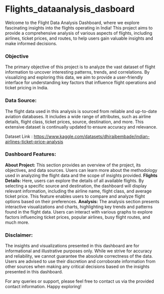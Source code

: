 # Flights_dataanalysis_dasboard

Welcome to the Flight Data Analysis Dashboard, where we explore fascinating insights into the flights operating in India! This project aims to provide a comprehensive analysis of various aspects of flights, including airlines, ticket prices, and routes, to help users gain valuable insights and make informed decisions.

### Objective
The primary objective of this project is to analyze the vast dataset of flight information to uncover interesting patterns, trends, and correlations. By visualizing and exploring this data, we aim to provide a user-friendly interface for understanding key factors that influence flight operations and ticket pricing in India.

### Data Source:
The flight data used in this analysis is sourced from reliable and up-to-date aviation databases. It includes a wide range of attributes, such as airline details, flight class, ticket prices, source, destination, and more. This extensive dataset is continually updated to ensure accuracy and relevance.

Dataset Link : https://www.kaggle.com/datasets/dhirajbembade/indian-airlines-ticket-price-analysis

### Dashboard Features:
**About Project:** This section provides an overview of the project, its objectives, and data sources. Users can learn more about the methodology used in analyzing the flight data and the scope of insights provided.
**Flights Details:** Here, users can explore the details of all available flights. By selecting a specific source and destination, the dashboard will display relevant information, including the airline name, flight class, and average ticket price. This feature enables users to compare and analyze flight options based on their preferences.
**Analysis:** The analysis section presents interactive visualizations and charts, highlighting key trends and patterns found in the flight data. Users can interact with various graphs to explore factors influencing ticket prices, popular airlines, busy flight routes, and much more.
### Disclaimer:
The insights and visualizations presented in this dashboard are for informational and illustrative purposes only. While we strive for accuracy and reliability, we cannot guarantee the absolute correctness of the data. Users are advised to use their discretion and corroborate information from other sources when making any critical decisions based on the insights presented in this dashboard.

For any queries or support, please feel free to contact us via the provided contact information. Happy exploring!
